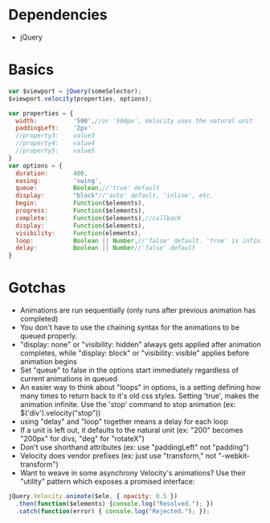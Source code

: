 # Dependencies
- jQuery

# Basics
```javascript
var $viewport = jQuery(someSelector);
$viewport.velocity(properties, options);
```
```javascript
var properties = {
  width:          '500',//or '500px', Velocity uses the natural unit
  paddingLeft:    '2px'
  //property3:    value3
  //property4:    value4
  //property5:    value5
}
var options = {
  duration:       400,
  easing:         'swing',
  queue:          Boolean,//'true' default
  display:        "block"//'auto' default, 'inline', etc.
  begin:          Function($elements),
  progress:       Function($elements),
  complete:       Function($elements),//callback
  display:        Function($elements),
  visibility:     Function(elements),
  loop:           Boolean || Number,//'false' default. 'true' is infinite looping
  delay:          Boolean || Number//'false' default
}

```

# Gotchas
 - Animations are run sequentially (only runs after previous animation has completed)
 - You don't have to use the chaining syntax for the animations to be queued properly.
 - "display: none" or "visibility: hidden" always gets applied after animation completes, while "display: block" or "visibility: visible" applies before animation begins
 - Set "queue" to false in the options start immediately regardless of current animations in queued
 - An easier way to think about "loops" in options, is a setting defining how many times to return back to it's old css styles. Setting 'true', makes the animation infinite. Use the 'stop' command to stop animation (ex: $('div').velocity("stop"))
 - using "delay" and "loop" together means a delay for each loop
 - If a unit is left out, it defaults to the natural unit (ex: "200" becomes "200px" for divs, "deg" for "rotateX")
 - Don't use shorthand attributes (ex: use "paddingLeft" not "padding")
 - Velocity does vendor prefixes (ex: just use "transform," not "-webkit-transform")
 - Want to weave in some asynchrony Velocity's animations? Use their "utility" pattern which exposes a promised interface: 
```javascript
jQuery.Velocity.animate($ele, { opacity: 0.5 })
  .then(function($elements) {console.log("Resolved."); })
  .catch(function(error) { console.log("Rejected."); });
```